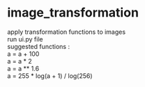 # image_transformation
apply transformation functions to images
<br />
run ui.py file
<br />
suggested functions :
<br />a = a + 100
<br />a = a * 2
<br />a = a ** 1.6
<br />a = 255 * log(a + 1) / log(256)
